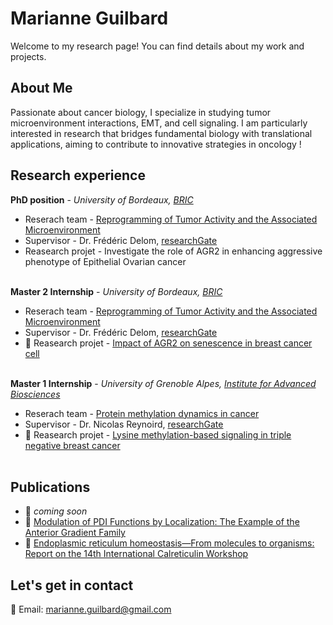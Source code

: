 # Marianne Guilbard 
Welcome to my research page! You can find details about my work and projects. 

## About Me 
Passionate about cancer biology, I specialize in studying tumor microenvironment interactions, EMT, and cell signaling. I am particularly interested in research that bridges fundamental biology with translational applications, aiming to contribute to innovative strategies in oncology !

## Research experience
**PhD position** - *University of Bordeaux, [BRIC](https://www.bricbordeaux.com/)*     
- Reserach team - [Reprogramming of Tumor Activity and the Associated Microenvironment](https://www.bricbordeaux.com/bric-team/reprogrammation-de-lactivite-tumorale-et-du-microenvironnement-associe-rytme/)     
- Supervisor - Dr. Frédéric Delom, [researchGate](https://www.researchgate.net/profile/Frederic-Delom)
- Reasearch projet - Investigate the role of AGR2 in enhancing aggressive phenotype of Epithelial Ovarian cancer <br><br>
  
**Master 2 Internship** - *University of Bordeaux, [BRIC](https://www.bricbordeaux.com/)*  
- Reserach team - [Reprogramming of Tumor Activity and the Associated Microenvironment](https://www.bricbordeaux.com/bric-team/reprogrammation-de-lactivite-tumorale-et-du-microenvironnement-associe-rytme/)       
- Supervisor - Dr. Frédéric Delom, [researchGate](https://www.researchgate.net/profile/Frederic-Delom)  
- :microscope: Reasearch projet - [Impact of AGR2 on senescence in breast cancer cell](https://github.com/marianne-guilbard/marianne-cv/blob/marianne-guilbard-patch-1/M2-Internship.md) <br><br>
  
**Master 1 Internship** - *University of Grenoble Alpes, [Institute for Advanced Biosciences](https://iab-grenoble.fr/)*    
- Reserach team -  [Protein methylation dynamics in cancer](https://iab-grenoble.fr/en/recherche/equipes/dynamique-de-la-methylation-des-proteines-dans-le-cancer)
- Supervisor - Dr. Nicolas Reynoird, [researchGate](https://www.researchgate.net/profile/Nicolas-Reynoird-2)
- :microscope: Reasearch projet - [Lysine methylation-based signaling in triple negative breast cancer](M1-Internship.md) <br><br>

## Publications  
- 📄 *coming soon*
- 📄 [Modulation of PDI Functions by Localization: The Example of the Anterior Gradient Family](https://your-long-link.com)
- 📄 [Endoplasmic reticulum homeostasis—From molecules to organisms: Report on the 14th International Calreticulin Workshop](https://onlinelibrary-wiley-com.proxy.insermbiblio.inist.fr/doi/full/10.1111/jcmm.17840)








## Let's get in contact
📧 Email: marianne.guilbard@gmail.com
